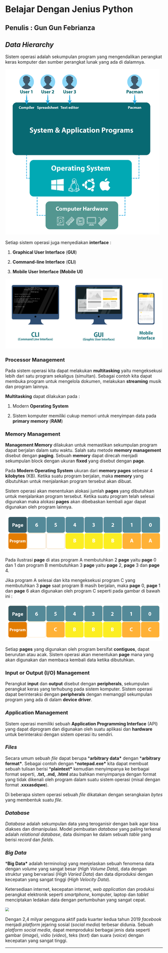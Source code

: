 # Belajar Dengan Jenius Python

## Penulis : Gun Gun Febrianza

## *Data Hierarchy*

Sistem operasi adalah sekumpulan program yang mengendalikan perangkat keras komputer dan sumber perangkat lunak yang ada di dalamnya. 

<img src="../../../assets/OperatingSystem.png" style="zoom:55%;" />

Setiap sistem operasi juga menyediakan **interface** :

1. **Graphical User Interface** (**GUI**)

2. **Command-line Interface** (**CLI**)

3. **Mobile User Interface (Mobile UI)**

<img src="../../../assets/UserInterface.png" style="zoom:55%;" />



### Processor Management

Pada sistem operasi kita dapat melakukan **multitasking** yaitu mengeksekusi lebih dari satu program sekaligus (simultan). Sebagai contoh kita dapat membuka program untuk mengelola dokumen, melakukan **streaming** musik dan program lainnya.

**Multitasking** dapat dilakukan pada :

1. Modern **Operating System**

2. Sistem komputer memiliki cukup memori untuk menyimpan data pada **primary memory** (**RAM**)

### Memory Management

**Management Memory** dilakukan untuk memastikan sekumpulan program dapat berjalan dalam satu waktu. Salah satu metode **memory management** disebut dengan **paging**. Sebuah **memory** dapat direcah menjadi sekumpulan block dengan ukuran **fixed** yang disebut dengan **page**.

Pada **Modern Operating System** ukuran dari **memory pages** sebesar 4 **kilobytes** (KB). Ketika suatu program berjalan, maka **memory** yang dibutuhkan untuk menjalankan program tersebut akan dibuat.

Sistem operasi akan menentukan alokasi jumlah **pages** yang dibutuhkan untuk menjalankan program tersebut. Ketika suatu program telah selesai digunakan maka alokasi **pages** akan dibebaskan kembali agar dapat digunakan oleh program lainnya.

<img src="../../../assets/Pages1.png" style="zoom:85%;" />

Pada ilustrasi **page** di atas program A membutuhkan 2 **page** yaitu **page** 0 dan 1 dan program B membutuhkan 3 **page** yaitu **page** 2, **page** 3 dan **page** 4. 

Jika program A selesai dan kita mengeksekusi program C yang membutuhkan 3 ****page**** saat program B masih berjalan, maka **page** 0, **page**  1 dan **page** 6 akan digunakan oleh program C seperti pada gambar di bawah ini :

<img src="../../../assets/Pages2.png" style="zoom:85%;" />

Setiap **pages** yang digunakan oleh program bersifat **contiguos**, dapat berurutan atau acak. Sistem operasi akan menentukan **page** mana yang akan digunakan dan membaca kembali data ketika dibutuhkan.



### Input or Output (I/O) Management 

Perangkat **input** dan **output** disebut dengan **peripherals**, sekumpulan perangkat keras yang terhubung pada sistem komputer. Sistem operasi dapat berinteraksi dengan **peripherals** dengan memanggil sekumpulan program yang ada di dalam **device driver**.

### *A*pplication Management

Sistem operasi memiliki sebuah **Application Programming Interface** (API) yang dapat diprogram dan digunakan oleh suatu aplikasi dan **hardware** untuk berinteraksi dengan sistem operasi itu sendiri. 

### *Files*

Secara umum sebuah *file* dapat berupa ***arbitrary data\*** dengan ***arbitrary format\***. Sebagai contoh dengan ***notepad.exe\*** kita dapat membuat sebuah tulisan berisi ***plaintext\*** kemudian menyimpanya ke berbagai format seperti, **.txt, .md, .html** atau bahkan menyimpanya dengan format yang tidak dikenali oleh program dalam suatu sistem operasi (misal dengan format .**xxxasdqwe**).

Di beberapa sistem operasi sebuah *file* dikatakan dengan serangkaian *bytes* yang membentuk suatu *file*.

### *Database*

*Database* adalah sekumpulan data yang teroganisir dengan baik agar bisa diakses dan dimanipulasi. Model pembuatan *database* yang paling terkenal adalah *relational database*, data disimpan ke dalam sebuah *table* yang berisi *record* dan *fields*.

### *Big Data*

***Big Data\*** adalah terminologi yang menjelaskan sebuah fenomena data dengan *volume* yang sangat besar (*High Volume Data*), data dengan struktur yang bervariasi (*High Varied Data*) dan data diproduksi dengan kecepatan yang sangat tinggi (*High Velocity Data*). 

Ketersediaan internet, kecepatan internet, *web application* dan produksi perangkat elektronik seperti *smartphone*, komputer, laptop dan *tablet* menciptakan ledakan data dengan pertumbuhan yang sangat cepat.

<img src="F:\Marketkoin 2.0\The Alexandria\Drafts Mastering Golang\Belajar-Dengan-Jenius-Golang\ebooks\assets\FacebookActiveUser.png" style="zoom:75%;" />

Dengan 2,4 milyar pengguna aktif pada kuarter kedua tahun 2019 *facebook* menjadi *platform* jejaring sosial (*social media*) terbesar didunia. Sebuah *platform social media*, dapat memproduksi berbagai jenis data seperti gambar (*image*), vidio (*video*), teks (*text*) dan suara (*voice*) dengan kecepatan yang sangat tinggi.

------------------------

